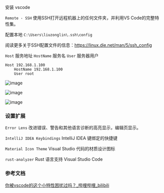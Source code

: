 安装 vscode

`Remote - SSH` 使用SSH打开远程机器上的任何文件夹，并利用VS Code的完整特性集。

配置本地 `C:\Users\liuzonglin\.ssh\config`

阅读更多关于SSH配置文件的信息：<https://linux.die.net/man/5/ssh_config>

`Host` 服务地址 `HostName` 服务名  `User` 服务器用户

```config
Host 192.168.1.100
    HostName 192.168.1.100
    User root
```

![image](https://img2023.cnblogs.com/blog/2402369/202309/2402369-20230923115141367-523413737.png)

![image](https://img2023.cnblogs.com/blog/2402369/202309/2402369-20230923115148265-1910901888.png)

![image](https://img2023.cnblogs.com/blog/2402369/202309/2402369-20230923115155878-578115065.png)

### 设置扩展

`Error Lens` 改进错误、警告和其他语言诊断的高亮显示，编辑页显示。

`IntelliJ IDEA Keybindings` IntelliJ IDEA 键绑定的快捷键

`Material Icon Theme` Visual Studio 代码的材质设计图标

`rust-analyzer` Rust 语言支持 Visual Studio Code

### 参考文档

[你被vscode的这个小特性困扰过吗？_哔哩哔哩_bilibili](https://www.bilibili.com/video/BV1uG4y1S7Uf/?spm_id_from=333.999.0.0&vd_source=9bfc54d2ed901f1eab04708cc346c2f5)
